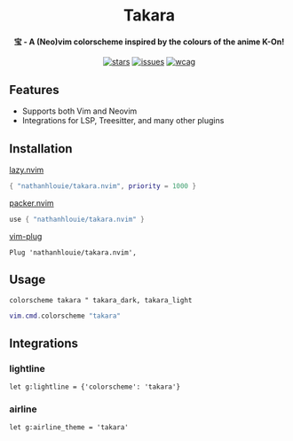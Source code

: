 <h1 align="center">
    Takara
</h1>

<h4 align="center">宝 - A (Neo)vim colorscheme inspired by the colours of the anime K-On!</h4>

<p align="center">
<a href="https://github.com/nathanhlouie/takara.nvim/stargazers"><img src="https://img.shields.io/github/stars/nathanhlouie/takara.nvim?style=for-the-badge&labelColor=120f0c&color=aa74e6" alt="stars"></a>
<a href="https://github.com/nathanhlouie/takara.nvim/issues"><img src="https://img.shields.io/github/issues/nathanhlouie/takara.nvim?style=for-the-badge&labelColor=120f0c&color=ea7839" alt="issues"></a>
<a href="https://www.w3.org/WAI/standards-guidelines/wcag/"><img src="https://img.shields.io/badge/AAA-a?style=for-the-badge&label=WCAG%202.1&labelColor=120f0c&color=53a67f" alt="wcag"></a>
</p>

## Features
- Supports both Vim and Neovim
- Integrations for LSP, Treesitter, and many other plugins

## Installation

[lazy.nvim](https://github.com/folke/lazy.nvim)
```lua
{ "nathanhlouie/takara.nvim", priority = 1000 }
```

[packer.nvim](https://github.com/wbthomason/packer.nvim)
```lua
use { "nathanhlouie/takara.nvim" }
```

[vim-plug](https://github.com/junegunn/vim-plug)
```vim
Plug 'nathanhlouie/takara.nvim',
```

## Usage

```vim
colorscheme takara " takara_dark, takara_light
```

```lua
vim.cmd.colorscheme "takara"
```

## Integrations

### lightline
```vim
let g:lightline = {'colorscheme': 'takara'}
```

### airline
```vim
let g:airline_theme = 'takara'
```
